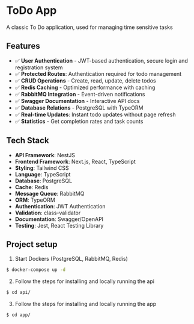# ToDo App

A classic To Do application, used for managing time sensitive tasks

## Features

- ✅ **User Authentication** - JWT-based authentication, secure login and registration system
- ✅ **Protected Routes**: Authentication required for todo management
- ✅ **CRUD Operations** - Create, read, update, delete todos
- ✅ **Redis Caching** - Optimized performance with caching
- ✅ **RabbitMQ Integration** - Event-driven notifications
- ✅ **Swagger Documentation** - Interactive API docs
- ✅ **Database Relations** - PostgreSQL with TypeORM
- ✅ **Real-time Updates**: Instant todo updates without page refresh
- ✅ **Statistics** - Get completion rates and task counts

## Tech Stack

- **API Framework**: NestJS
- **Frontend Framework**: Next.js, React, TypeScript
- **Styling**: Tailwind CSS
- **Language**: TypeScript
- **Database**: PostgreSQL
- **Cache**: Redis
- **Message Queue**: RabbitMQ
- **ORM**: TypeORM
- **Authentication**: JWT Authentication
- **Validation**: class-validator
- **Documentation**: Swagger/OpenAPI
- **Testing**: Jest, React Testing Library


## Project setup

1. Start Dockers (PostgreSQL, RabbitMQ, Redis)
```bash
$ docker-compose up -d
```

2. Follow the steps for installing and locally running the api
```bash
$ cd api/
```

3. Follow the steps for installing and locally running the app
```bash
$ cd app/
```